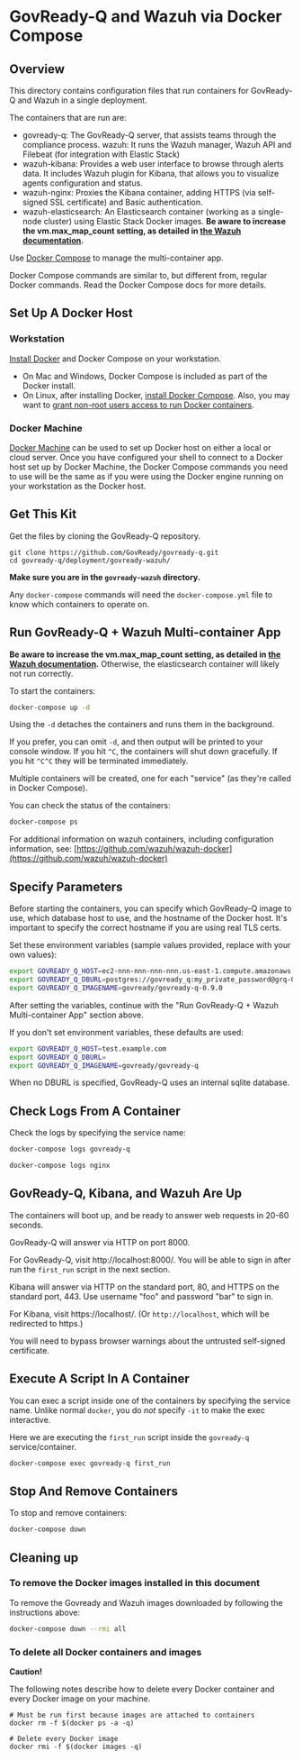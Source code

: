 # GovReady-Q and Wazuh via Docker Compose

## Overview

This directory contains configuration files that run containers for GovReady-Q and Wazuh in a single deployment.

The containers that are run are:

* govready-q: The GovReady-Q server, that assists teams through the compliance process.
  wazuh: It runs the Wazuh manager, Wazuh API and Filebeat (for integration with Elastic Stack)
* wazuh-kibana: Provides a web user interface to browse through alerts data. It includes Wazuh plugin for Kibana, that allows you to visualize agents configuration and status.
* wazuh-nginx: Proxies the Kibana container, adding HTTPS (via self-signed SSL certificate) and Basic authentication.
* wazuh-elasticsearch: An Elasticsearch container (working as a single-node cluster) using Elastic Stack Docker images. **Be aware to increase the vm.max_map_count setting, as detailed in [the Wazuh documentation](https://documentation.wazuh.com/2.1/docker/wazuh-container.html).**

Use [Docker Compose](https://docs.docker.com/compose/) to manage the multi-container app.

Docker Compose commands are similar to, but different from, regular Docker commands.  Read the Docker Compose docs for more details.

## Set Up A Docker Host

### Workstation

[Install Docker](https://docs.docker.com/install/) and Docker Compose on your workstation.

* On Mac and Windows, Docker Compose is included as part of the Docker install.
* On Linux, after installing Docker, [install Docker Compose](https://docs.docker.com/compose/install/#install-compose). Also, you may want to [grant non-root users access to run Docker containers](https://docs.docker.com/engine/installation/linux/linux-postinstall/#manage-docker-as-a-non-root-user).

### Docker Machine

[Docker Machine](https://docs.docker.com/machine/) can be used to set up Docker host on either a local or cloud server.  Once you have configured your shell to connect to a Docker host set up by Docker Machine, the Docker Compose commands you need to use will be the same as if you were using the Docker engine running on your workstation as the Docker host.

## Get This Kit

Get the files by cloning the GovReady-Q repository.

```
git clone https://github.com/GovReady/govready-q.git
cd govready-q/deployment/govready-wazuh/
```

**Make sure you are in the `govready-wazuh` directory.**

Any `docker-compose` commands will need the `docker-compose.yml` file to know which containers to operate on.

## Run GovReady-Q + Wazuh Multi-container App

**Be aware to increase the vm.max_map_count setting, as detailed in [the Wazuh documentation](https://documentation.wazuh.com/2.1/docker/wazuh-container.html).**  Otherwise, the elasticsearch container will likely not run correctly.

To start the containers:

```bash
docker-compose up -d
```

Using the `-d` detaches the containers and runs them in the background.

If you prefer, you can omit `-d`, and then output will be printed to your console window.  If you hit `^C`, the containers will shut down gracefully.  If you hit `^C^C` they will be terminated immediately.

Multiple containers will be created, one for each "service" (as they're called in Docker Compose).

You can check the status of the containers:

```bash
docker-compose ps
```

For additional information on wazuh containers, including configuration information, see: [https://github.com/wazuh/wazuh-docker](https://github.com/wazuh/wazuh-docker)

## Specify Parameters

Before starting the containers, you can specify which GovReady-Q image to use, which database host to use, and the hostname of the Docker host.  It's important to specify the correct hostname if you are using real TLS certs.

Set these environment variables (sample values provided, replace with your own values):

```bash
export GOVREADY_Q_HOST=ec2-nnn-nnn-nnn-nnn.us-east-1.compute.amazonaws.com
export GOVREADY_Q_DBURL=postgres://govready_q:my_private_password@grq-002.cog63arfw9bib.us-east-1.rds.amazonaws.com/govready_q
export GOVREADY_Q_IMAGENAME=govready/govready-q-0.9.0

```

After setting the variables, continue with the "Run GovReady-Q + Wazuh Multi-container App" section above.

If you don't set environment variables, these defaults are used:

```bash
export GOVREADY_Q_HOST=test.example.com
export GOVREADY_Q_DBURL=
export GOVREADY_Q_IMAGENAME=govready/govready-q

```

When no DBURL is specified, GovReady-Q uses an internal sqlite database.

## Check Logs From A Container

Check the logs by specifying the service name:

```bash
docker-compose logs govready-q
```

```bash
docker-compose logs nginx
```

## GovReady-Q, Kibana, and Wazuh Are Up

The containers will boot up, and be ready to answer web requests in 20-60 seconds.

GovReady-Q will answer via HTTP on port 8000.

For GovReady-Q, visit http://localhost:8000/. You will be able to sign in after run the `first_run` script in the next section.

Kibana will answer via HTTP on the standard port, 80, and HTTPS on the standard port, 443.  Use username "foo" and password "bar" to sign in.

For Kibana, visit https://localhost/.  (Or `http://localhost`, which will be redirected to https.)

You will need to bypass browser warnings about the untrusted self-signed certificate.

## Execute A Script In A Container

You can exec a script inside one of the containers by specifying the service name.  Unlike normal `docker`, you do *not* specify `-it` to make the exec interactive.

Here we are executing the `first_run` script inside the `govready-q` service/container.

```bash
docker-compose exec govready-q first_run
```

## Stop And Remove Containers

To stop and remove containers:

```bash
docker-compose down
```

## Cleaning up

### To remove the Docker images installed in this document

To remove the Govready and Wazuh images downloaded by following the instructions above:

```bash
docker-compose down --rmi all
```

### To delete all Docker containers and images

**Caution!**

The following notes describe how to delete every Docker container and every Docker image on your machine.

```
# Must be run first because images are attached to containers
docker rm -f $(docker ps -a -q)

# Delete every Docker image
docker rmi -f $(docker images -q)
```
